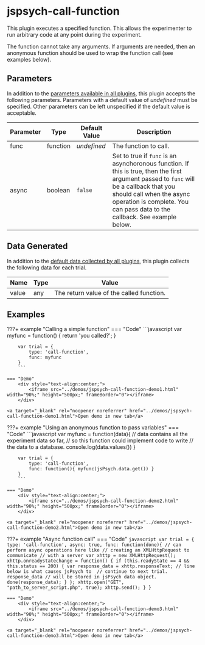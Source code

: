 # jspsych-call-function

This plugin executes a specified function. This allows the experimenter to run arbitrary code at any point during the experiment.

The function cannot take any arguments. If arguments are needed, then an anonymous function should be used to wrap the function call (see examples below).

## Parameters

In addition to the [parameters available in all plugins](/overview/plugins#parameters-available-in-all-plugins), this plugin accepts the following parameters. Parameters with a default value of *undefined* must be specified. Other parameters can be left unspecified if the default value is acceptable.

Parameter | Type | Default Value | Description
----------|------|---------------|------------
func | function | *undefined* | The function to call.
async | boolean | `false` | Set to true if `func` is an asynchoronous function. If this is true, then the first argument passed to `func` will be a callback that you should call when the async operation is complete. You can pass data to the callback. See example below.


## Data Generated

In addition to the [default data collected by all plugins](/overview/plugins#data-collected-by-all-plugins), this plugin collects the following data for each trial.

Name | Type | Value
-----|------|------
value | any | The return value of the called function.

## Examples

???+ example "Calling a simple function"
    === "Code"
        ```javascript
		var myfunc = function() {
			return 'you called?';
		}

		var trial = {
			type: 'call-function',
			func: myfunc
		}
		```

	=== "Demo"
        <div style="text-align:center;">
            <iframe src="../demos/jspsych-call-function-demo1.html" width="90%;" height="500px;" frameBorder="0"></iframe>
        </div>

    <a target="_blank" rel="noopener noreferrer" href="../demos/jspsych-call-function-demo1.html">Open demo in new tab</a>
    

???+ example "Using an anonymous function to pass variables"
    === "Code"
        ```javascript
		var myfunc = function(data){
			// data contains all the experiment data so far,
			// so this function could implement code to write
			// the data to a database.
			console.log(data.values())
		}

		var trial = {
			type: 'call-function',
			func: function(){ myfunc(jsPsych.data.get()) }
		}
		```

	=== "Demo"
        <div style="text-align:center;">
            <iframe src="../demos/jspsych-call-function-demo2.html" width="90%;" height="500px;" frameBorder="0"></iframe>
        </div>

    <a target="_blank" rel="noopener noreferrer" href="../demos/jspsych-call-function-demo2.html">Open demo in new tab</a>

???+ example "Async function call"
    === "Code"
        ```javascript
		var trial = {
			type: 'call-function',
			async: true,
			func: function(done){
			// can perform async operations here like
			// creating an XMLHttpRequest to communicate
			// with a server
			var xhttp = new XMLHttpRequest();
			xhttp.onreadystatechange = function() {
				if (this.readyState == 4 && this.status == 200) {
				var response_data = xhttp.responseText;
				// line below is what causes jsPsych to 
				// continue to next trial. response_data
				// will be stored in jsPsych data object.
				done(response_data);
				}
			};
			xhttp.open("GET", "path_to_server_script.php", true);
			xhttp.send();
			}
		}
  		```

	=== "Demo"
        <div style="text-align:center;">
            <iframe src="../demos/jspsych-call-function-demo3.html" width="90%;" height="500px;" frameBorder="0"></iframe>
        </div>

    <a target="_blank" rel="noopener noreferrer" href="../demos/jspsych-call-function-demo3.html">Open demo in new tab</a>


